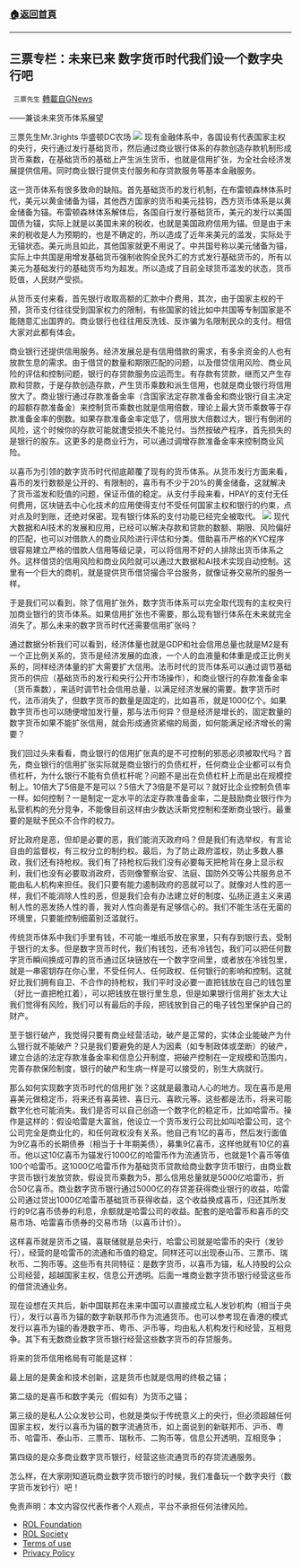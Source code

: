 ###  [:house:返回首頁](https://github.com/ourhimalayas/txt)
---


## 三票专栏：未来已来 数字货币时代我们设一个数字央行吧
` 三票先生` [轉載自GNews](https://gnews.org/zh-hans/2021076/)

——兼谈未来货币体系展望

三票先生Mr.3rights 华盛顿DC农场
![](https://assets.gnews.org/wp-content/uploads/2021/10/1-52.png)
现有金融体系中，各国设有代表国家主权的央行，央行通过发行基础货币，然后通过商业银行体系的存款创造存款机制形成货币乘数，在基础货币的基础上产生派生货币，也就是信用扩张，为全社会经济发展提供信用。同时商业银行提供支付服务和存贷款服务等基本金融服务。

这一货币体系有很多致命的缺陷。首先基础货币的发行机制，在布雷顿森林体系时代，美元以黄金储备为锚，其他西方国家的货币和美元挂钩，西方货币体系是以黄金储备为锚。布雷顿森林体系解体后，各国自行发行基础货币，美元的发行以美国国债为锚，实际上就是以美国未来的税收，也就是美国政府信用为锚。但是由于未来的税收是人为预期的，也是不确定的，所以造成了近年来美元的滥发，实际处于无锚状态。美元尚且如此，其他国家就更不用说了。中共国号称以美元储备为锚，实际上中共国是用增发基础货币强制收购全民外汇的方式发行基础货币的，所有以美元为基础发行的基础货币均为超发。所以造成了目前全球货币滥发的状态，货币贬值，人民财产受损。

从货币支付来看，首先银行收取高额的汇款中介费用，其次，由于国家主权的干预，货币支付往往受到国家权力的限制，有些国家的钱比如中共国等专制国家是不能随意汇出国界的。商业银行也往往用反洗钱、反诈骗为名限制民众的支付。相信大家对此都有体会。

商业银行还提供信用服务。经济发展总是有信用借款的需求，有多余资金的人也有放款生息的需求。由于借贷的数量和期限匹配的问题，以及借贷信用风险、商业风险的评估和控制问题，银行的存贷款服务应运而生。有存款有贷款，继而又产生存款和贷款，于是存款创造存款，产生货币乘数和派生信用，也就是商业银行将信用放大了。商业银行通过存款准备金率（含国家法定存款准备金和商业银行自主决定的超额存款准备金）来控制货币乘数也就是信用倍数，理论上最大货币乘数等于存款准备金率的倒数。如果存款准备金率定低了，信用放大倍数过大，银行有倒闭的风险，这个时候你的存款可能就遭受损失不能兑付。当然按破产程序，首先损失的是银行的股东。这更多的是商业行为，可以通过调增存款准备金率来控制商业风险。

以喜币为引领的数字货币时代彻底颠覆了现有的货币体系。从货币发行方面来看，喜币的发行数额是公开的、有限制的，喜币有不少于20%的黄金储备，这就解决了货币滥发和贬值的问题，保证币值的稳定。从支付手段来看，HPAY的支付无任何费用，区块链去中心化技术的应用使得支付不受任何国家主权和银行的约束，点对点及时到账，还绝对保密。现有银行体系的支付功能已经完全被取代。
![](https://assets.gnews.org/wp-content/uploads/2022/02/金本位横.jpg)
现代大数据和AI技术的发展和应用，已经可以解决存款和贷款的数额、期限、风险偏好的匹配，也可以对借款人的商业风险进行评估和分类。借助喜币严格的KYC程序很容易建立严格的借款人信用等级记录，可以将信用不好的人排除出货币体系之外。这样借贷的信用风险和商业风险就可以通过大数据和AI技术实现自动控制。这里有一个巨大的商机，就是提供货币借贷撮合平台服务，就像证券交易所的服务一样。

于是我们可以看到，除了信用扩张外，数字货币体系可以完全取代现有的主权央行加商业银行的货币体系。如果信用扩张也不需要，那么现有银行体系在未来就完全消失了。那么未来的数字货币时代还需要信用扩张吗？

通过数据分析我们可以看到，经济体量也就是GDP和社会信用总量也就是M2是有一个正比例关系的，货币是经济发展的血液，一个人的血液量和体重是成正比例关系的，同样经济体量的扩大需要扩大信用。法币时代的货币体系可以通过调节基础货币的供应（基础货币的发行和央行公开市场操作），和商业银行的存款准备金率（货币乘数），来适时调节社会信用总量，以满足经济发展的需要。数字货币时代，法币消失了，但数字货币的数量是固定的，比如喜币，就是1000亿个。如果数字货币也可以随便增加发行量，那与法币何异？但是经济是增长的，固定数量的数字货币如果不能扩张信用，就会形成通货紧缩的局面，如何能满足经济增长的需要？

我们回过头来看看，商业银行的信用扩张真的是不可控制的邪恶必须被取代吗？首先，商业银行的信用扩张实际就是商业银行的负债杠杆，任何商业企业都可以有负债杠杆，为什么银行不能有负债杠杆呢？问题不是出在负债杠杆上而是出在规模控制上。10倍大了5倍是不是可以？5倍大了3倍是不是可以？就好比企业控制负债率一样。如何控制？一是制定一定水平的法定存款准备金率，二是鼓励商业银行作为私营机构的充分竞争，不能像目前这样由少数达沃斯党控制和垄断商业银行。最重要的是赋予民众不合作的权力。

好比政府是恶，但却是必要的恶，我们能消灭政府吗？但是我们有选举权，有言论自由的监督权，有三权分立的制约权。最后，为了防止政府滥权，防止多数人暴政，我们还有持枪权。我们有了持枪权后我们没有必要每天把枪背在身上显示权利，我们也没有必要取消政府，否则像警察治安、法庭、国防外交等公共服务总不能由私人机构来担任。我们只要有能力遏制政府的恶就可以了。就像对人性的恶一样，我们不能消除人性的恶，但是我们会有办法建立好的制度、弘扬正道主义来遏制人性的恶发扬人性的善，我对人性向善是有足够信心的。我们不能生活在无菌的环境里，只要能控制细菌别泛滥就行。

传统货币体系中我们手里有钱，不可能一堆纸币放在家里，只有存到银行去，受制于银行的太多。但是数字货币时代，我们有钱包，还有冷钱包，我们可以把任何数字货币瞬间换成可靠的货币通过区块链放在一个数字空间里，或者放在冷钱包里，就是一串密钥存在你心里，不受任何人、任何政权、任何银行的影响和控制。这就好比我们拥有自卫、不合作的持枪权，我们平时没必要一直把钱放在自己的钱包里（好比一直把枪扛着），可以把钱放在银行里生息，但是如果银行信用扩张太大让我们觉得有风险，我们可以有最后的手段，把钱放到自己的电子钱包里保护自己的财产。

至于银行破产，我觉得只要有商业经营活动，破产是正常的，实体企业能破产为什么银行就不能破产？只是我们要避免的是人为因素（如专制政体或垄断）的破产，建立合适的法定存款准备金率和信息公开制度，把破产控制在一定规模和范围内，完善存款保险制度，银行的破产和生病一样是可以接受的，别生大病就行。

那么如何实现数字货币时代的信用扩张？这就是最激动人心的地方。现在喜币是用喜美元做稳定币，将来还有喜英镑、喜日元、喜欧元等。这些都是法币，将来可能数字化也可能消失。我们是否可以自己创造一个数字化的稳定币，比如哈雷币。操作是这样的：假设哈雷是大富翁，他设立一个货币发行公司比如叫哈雷公司，这个公司完全是商业化的，和任何政权没有关系。他自己有1亿的喜币，然后发行面值为9亿喜币的长期债券（相当于十年期美债），募集9亿喜币，这样他就有10亿的喜币。他以这10亿喜币为锚发行1000亿的哈雷币作为流通货币，也就是1个喜币等值100个哈雷币。这1000亿哈雷币作为基础货币贷款给商业数字货币银行，由商业数字货币银行发放贷款，假设货币乘数为5，那么信用总量就是5000亿哈雷币，折合50亿喜币。商业数字货币银行通过5000亿的存贷差获得商业银行的收益，哈雷公司通过贷出1000亿哈雷币基础货币获得收益，这个收益换成喜币，归还其所发行的9亿喜币债券的利息，余额就是哈雷公司的收益。配套的是哈雷币和喜币的交易市场、哈雷喜币债券的交易市场（以喜币计价）。

这样喜币就是货币之锚，喜联储就是总央行，哈雷公司就是哈雷币的央行（发钞行），经营的是哈雷币的流通和币值的稳定。同样还可以出现泰山币、三票币、瑞秋币、二狗币等。这些币有共同特征：是数字货币，以喜币为锚，私人持股的公众公司经营，超越国家主权，信息公开透明。后面一堆商业数字货币银行经营这些币的借贷流通业务。

现在设想在灭共后，新中国联邦在未来中国可以直接成立私人发钞机构（相当于央行），发行以喜币为锚的数字新联邦币作为流通货币。也可以参考现在香港的模式发行以喜币为锚的香港数字币、粤币、沪币等，均由私人机构发行和经营，互相竞争。其下有无数商业数字货币银行经营这些数字货币的存贷服务。

将来的货币信用格局有可能是这样：

最上层的是黄金和技术创新，这是货币也就是信用的终极之锚；

第二级的是喜币和数字美元（假如有）为货币之锚；

第三级的是私人公众发钞公司，也就是类似于传统意义上的央行，但必须超越任何国家主权，发行以喜币为锚的数字流通货币，如上面说到的新联邦币、沪币、粤币、哈雷币、泰山币、三票币、瑞秋币、二狗币等，信息公开透明，互相竞争；

第四级的是众多商业数字货币银行，经营这些流通货币的存贷流通服务。

怎么样，在大家刚知道玩商业数字货币银行的时候，我们准备玩一个数字央行（数字货币发钞行）吧！

 

免责声明：本文内容仅代表作者个人观点，平台不承担任何法律风险。

- [ROL Foundation](https://rolfoundation.org/)
- [ROL Society](https://rolsociety.org/)
- [Terms of use](https://gnews.org/terms-of-use-3/)
- [Privacy Policy](https://gnews.org/privacy-policy/)

